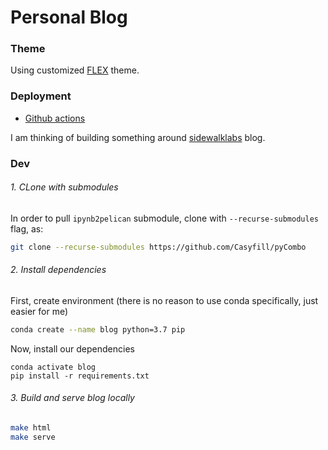 # Personal Blog


### Theme

Using customized [FLEX](https://github.com/alexandrevicenzi/Flex/tree/b3bd59002a3e85803332c35702d90e1e19ef39b6) theme. 

### Deployment
- [Github actions](https://github.com/marketplace/actions/github-pages-pelican-build-action)


I am thinking of building something around [sidewalklabs](https://sidewalklabs.com/blog/) blog.



### Dev

###### 1. CLone with submodules
In order to pull `ipynb2pelican` submodule, clone with `--recurse-submodules` flag, as:
```bash
git clone --recurse-submodules https://github.com/Casyfill/pyCombo
```

###### 2. Install dependencies

First, create environment (there is no reason to use conda specifically, just easier for me)
```bash
conda create --name blog python=3.7 pip
```

Now, install our dependencies
```
conda activate blog
pip install -r requirements.txt
```

###### 3. Build and serve blog locally

```bash
make html
make serve
```